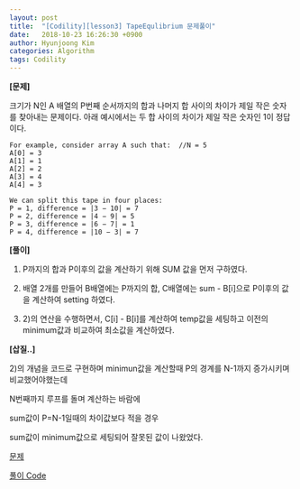 ```yaml
---
layout: post
title:  "[Codility][lesson3] TapeEqulibrium 문제풀이"
date:   2018-10-23 16:26:30 +0900
author: Hyunjoong Kim
categories: Algorithm
tags: Codility
---
```






**[문제]**

크기가 N인 A 배열의 P번째 순서까지의 합과 나머지 합 사이의 차이가 제일 작은 숫자를 찾아내는 문제이다. 아래 예시에서는 두 합 사이의 차이가 제일 작은 숫자인 1이 정답이다.

```
For example, consider array A such that:  //N = 5   
A[0] = 3  
A[1] = 1  
A[2] = 2  
A[3] = 4 
A[4] = 3 

We can split this tape in four places:
P = 1, difference = |3 − 10| = 7
P = 2, difference = |4 − 9| = 5
P = 3, difference = |6 − 7| = 1
P = 4, difference = |10 − 3| = 7  
```



**[풀이]**

1) P까지의 합과 P이후의 값을 계산하기 위해 SUM 값을 먼저 구하였다.

2) 배열 2개를 만들어 B배열에는 P까지의 합, C배열에는 sum - B[i]으로 P이후의 값을 계산하여 setting 하였다.

3) 2)의 연산을 수행하면서, C[i] - B[i]를 계산하여 temp값을 세팅하고 이전의 minimum값과 비교하여 최소값을 계산하였다. 



**[삽질..]**

2)의 개념을 코드로 구현하며 minimun값을 계산할때 P의 경계를 N-1까지 증가시키며 비교했어야했는데

N번째까지 루프를 돌며 계산하는 바람에

sum값이 P=N-1일때의 차이값보다 적을 경우

sum값이 minimum값으로 세팅되어 잘못된 값이 나왔었다.



[문제](https://app.codility.com/programmers/lessons/3-time_complexity/tape_equilibrium/)

[풀이 Code](https://github.com/bestjoong/codility/blob/master/src/main/java/codility/lesson/lesson3/TapeEquilibrium.java)

